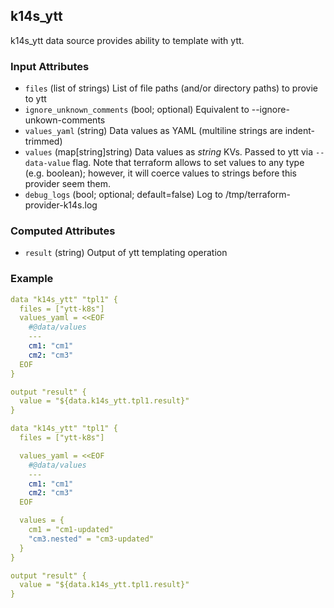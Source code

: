 ## k14s_ytt

k14s_ytt data source provides ability to template with ytt.

### Input Attributes

- `files` (list of strings) List of file paths (and/or directory paths) to provie to ytt
- `ignore_unknown_comments` (bool; optional) Equivalent to --ignore-unkown-comments
- `values_yaml` (string) Data values as YAML (multiline strings are indent-trimmed)
- `values` (map[string]string) Data values as _string_ KVs. Passed to ytt via `--data-value` flag. Note that terraform allows to set values to any type (e.g. boolean); however, it will coerce values to strings before this provider seem them.
- `debug_logs` (bool; optional; default=false) Log to /tmp/terraform-provider-k14s.log

### Computed Attributes

- `result` (string) Output of ytt templating operation

### Example

```yaml
data "k14s_ytt" "tpl1" {
  files = ["ytt-k8s"]
  values_yaml = <<EOF
    #@data/values
    ---
    cm1: "cm1"
    cm2: "cm3"
  EOF
}

output "result" {
  value = "${data.k14s_ytt.tpl1.result}"
}
```

```yaml
data "k14s_ytt" "tpl1" {
  files = ["ytt-k8s"]

  values_yaml = <<EOF
    #@data/values
    ---
    cm1: "cm1"
    cm2: "cm3"
  EOF

  values = {
    cm1 = "cm1-updated"
    "cm3.nested" = "cm3-updated"
  }
}

output "result" {
  value = "${data.k14s_ytt.tpl1.result}"
}
```
